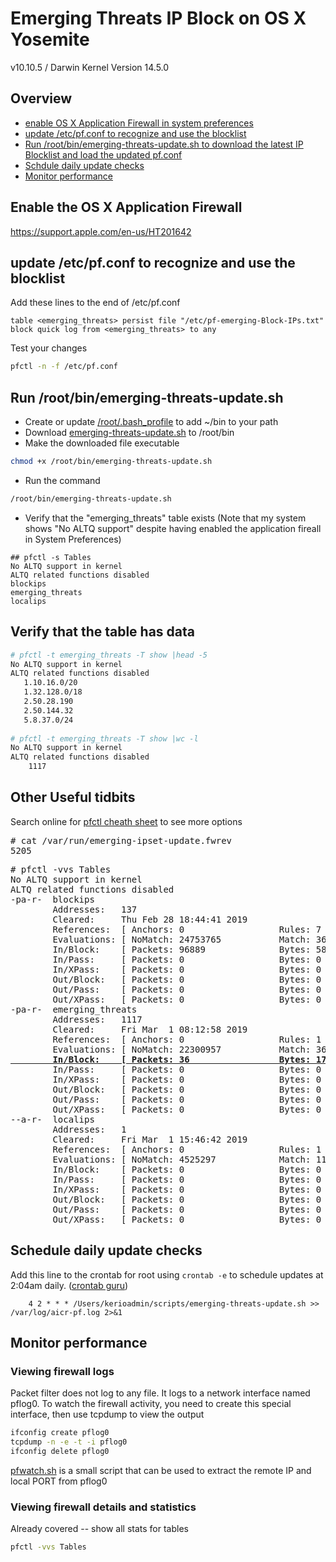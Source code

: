 # Emerging Threats IP Block on OS X Yosemite
v10.10.5 / Darwin Kernel Version 14.5.0

## Overview
  * [enable OS X Application Firewall in system preferences](#enable-the-os-x-application-firewall)
  * [update /etc/pf.conf to recognize and use the blocklist](#update-etcpfconf-to-recognize-and-use-the-blocklist)
  * [Run /root/bin/emerging-threats-update.sh to download the latest IP Blocklist and load the updated pf.conf](#run-rootbinemerging-threats-updatesh)
  * [Schdule daily update checks](#schedule-daily-update-checks)
  * [Monitor performance](#monitor-performance)

## Enable the OS X Application Firewall
  https://support.apple.com/en-us/HT201642
  
## update /etc/pf.conf to recognize and use the blocklist
Add these lines to the end of /etc/pf.conf
```
table <emerging_threats> persist file "/etc/pf-emerging-Block-IPs.txt"
block quick log from <emerging_threats> to any
```

Test your changes
```bash
pfctl -n -f /etc/pf.conf
```

## Run /root/bin/emerging-threats-update.sh
* Create or update [/root/.bash_profile](https://github.com/mmccarn/KerioMailServer/blob/master/root/.bash_profile) to add ~/bin to your path
* Download [emerging-threats-update.sh](https://github.com/mmccarn/KerioMailServer/blob/master/root/bin/emerging-threats-update.sh) to /root/bin
* Make the downloaded file executable
```bash
chmod +x /root/bin/emerging-threats-update.sh
```
* Run the command
```bash
/root/bin/emerging-threats-update.sh
```
* Verify that the "emerging_threats" table exists (Note that my system shows "No ALTQ support" despite having enabled the application fireall in System Preferences)
```
## pfctl -s Tables
No ALTQ support in kernel
ALTQ related functions disabled
blockips
emerging_threats
localips
```
## Verify that the table has data
```bash
# pfctl -t emerging_threats -T show |head -5
No ALTQ support in kernel
ALTQ related functions disabled
   1.10.16.0/20
   1.32.128.0/18
   2.50.28.190
   2.50.144.32
   5.8.37.0/24
 
# pfctl -t emerging_threats -T show |wc -l
No ALTQ support in kernel
ALTQ related functions disabled
    1117
```
## Other Useful tidbits
Search online for [pfctl cheath sheet](https://gist.github.com/tracphil/4353170) to see more options
<pre># cat /var/run/emerging-ipset-update.fwrev
5205</pre>

<pre># pfctl -vvs Tables
No ALTQ support in kernel
ALTQ related functions disabled
-pa-r-  blockips
        Addresses:   137
        Cleared:     Thu Feb 28 18:44:41 2019
        References:  [ Anchors: 0                  Rules: 7                  ]
        Evaluations: [ NoMatch: 24753765           Match: 362215             ]
        In/Block:    [ Packets: 96889              Bytes: 5836259            ]
        In/Pass:     [ Packets: 0                  Bytes: 0                  ]
        In/XPass:    [ Packets: 0                  Bytes: 0                  ]
        Out/Block:   [ Packets: 0                  Bytes: 0                  ]
        Out/Pass:    [ Packets: 0                  Bytes: 0                  ]
        Out/XPass:   [ Packets: 0                  Bytes: 0                  ]
-pa-r-  emerging_threats
        Addresses:   1117
        Cleared:     Fri Mar  1 08:12:58 2019
        References:  [ Anchors: 0                  Rules: 1                  ]
        Evaluations: [ NoMatch: 22300957           Match: 36                 ]<u><b>
        In/Block:    [ Packets: 36                 Bytes: 1720               ]</b></u>
        In/Pass:     [ Packets: 0                  Bytes: 0                  ]
        In/XPass:    [ Packets: 0                  Bytes: 0                  ]
        Out/Block:   [ Packets: 0                  Bytes: 0                  ]
        Out/Pass:    [ Packets: 0                  Bytes: 0                  ]
        Out/XPass:   [ Packets: 0                  Bytes: 0                  ]
--a-r-  localips
        Addresses:   1
        Cleared:     Fri Mar  1 15:46:42 2019
        References:  [ Anchors: 0                  Rules: 1                  ]
        Evaluations: [ NoMatch: 4525297            Match: 11511364           ]
        In/Block:    [ Packets: 0                  Bytes: 0                  ]
        In/Pass:     [ Packets: 0                  Bytes: 0                  ]
        In/XPass:    [ Packets: 0                  Bytes: 0                  ]
        Out/Block:   [ Packets: 0                  Bytes: 0                  ]
        Out/Pass:    [ Packets: 0                  Bytes: 0                  ]
        Out/XPass:   [ Packets: 0                  Bytes: 0                  ]
</pre>

## Schedule daily update checks
Add this line to the crontab for root using ```crontab -e``` to schedule updates at 2:04am daily.  ([crontab guru](https://crontab.guru/#4_2_*_*_*))
```
    4 2 * * * /Users/kerioadmin/scripts/emerging-threats-update.sh >> /var/log/aicr-pf.log 2>&1
```
## Monitor performance
### Viewing firewall logs
Packet filter does not log to any file. It logs to a network interface named pflog0.  To watch the firewall activity, you need to create this special interface, then use tcpdump to view the output
```bash
ifconfig create pflog0
tcpdump -n -e -t -i pflog0
ifconfig delete pflog0
```

[pfwatch.sh](https://github.com/mmccarn/KerioMailServer/blob/master/root/bin/pf-watch.sh) is a small script that can be used to extract the remote IP and local PORT from pflog0

### Viewing firewall details and statistics

Already covered -- show all stats for tables
```bash
pfctl -vvs Tables
```
